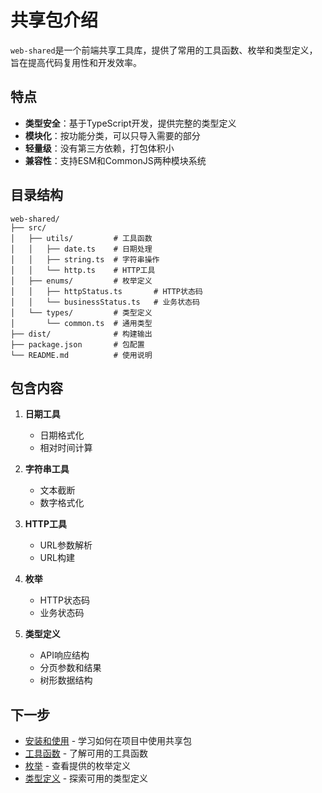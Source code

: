 # 共享包介绍

`web-shared`是一个前端共享工具库，提供了常用的工具函数、枚举和类型定义，旨在提高代码复用性和开发效率。

## 特点

- **类型安全**：基于TypeScript开发，提供完整的类型定义
- **模块化**：按功能分类，可以只导入需要的部分
- **轻量级**：没有第三方依赖，打包体积小
- **兼容性**：支持ESM和CommonJS两种模块系统

## 目录结构

```
web-shared/
├── src/
│   ├── utils/         # 工具函数
│   │   ├── date.ts    # 日期处理
│   │   ├── string.ts  # 字符串操作
│   │   └── http.ts    # HTTP工具
│   ├── enums/         # 枚举定义
│   │   ├── httpStatus.ts       # HTTP状态码
│   │   └── businessStatus.ts   # 业务状态码
│   └── types/         # 类型定义
│       └── common.ts  # 通用类型
├── dist/              # 构建输出
├── package.json       # 包配置
└── README.md          # 使用说明
```

## 包含内容

1. **日期工具**
   - 日期格式化
   - 相对时间计算

2. **字符串工具**
   - 文本截断
   - 数字格式化

3. **HTTP工具**
   - URL参数解析
   - URL构建

4. **枚举**
   - HTTP状态码
   - 业务状态码

5. **类型定义**
   - API响应结构
   - 分页参数和结果
   - 树形数据结构

## 下一步

- [安装和使用](./usage.md) - 学习如何在项目中使用共享包
- [工具函数](./utils.md) - 了解可用的工具函数
- [枚举](./enums.md) - 查看提供的枚举定义
- [类型定义](./types.md) - 探索可用的类型定义 